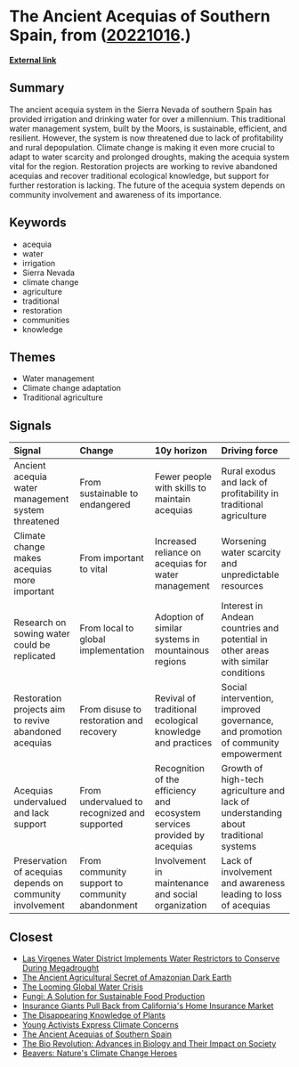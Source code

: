 # __The Ancient Acequias of Southern Spain__, from ([20221016](https://kghosh.substack.com/p/20221016).)

__[External link](https://www.bbc.com/future/article/20221011-the-moorish-invention-that-tamed-spains-mountains)__



## Summary

The ancient acequia system in the Sierra Nevada of southern Spain has provided irrigation and drinking water for over a millennium. This traditional water management system, built by the Moors, is sustainable, efficient, and resilient. However, the system is now threatened due to lack of profitability and rural depopulation. Climate change is making it even more crucial to adapt to water scarcity and prolonged droughts, making the acequia system vital for the region. Restoration projects are working to revive abandoned acequias and recover traditional ecological knowledge, but support for further restoration is lacking. The future of the acequia system depends on community involvement and awareness of its importance.

## Keywords

* acequia
* water
* irrigation
* Sierra Nevada
* climate change
* agriculture
* traditional
* restoration
* communities
* knowledge

## Themes

* Water management
* Climate change adaptation
* Traditional agriculture

## Signals

| Signal                                                    | Change                                          | 10y horizon                                                               | Driving force                                                                       |
|:----------------------------------------------------------|:------------------------------------------------|:--------------------------------------------------------------------------|:------------------------------------------------------------------------------------|
| Ancient acequia water management system threatened        | From sustainable to endangered                  | Fewer people with skills to maintain acequias                             | Rural exodus and lack of profitability in traditional agriculture                   |
| Climate change makes acequias more important              | From important to vital                         | Increased reliance on acequias for water management                       | Worsening water scarcity and unpredictable resources                                |
| Research on sowing water could be replicated              | From local to global implementation             | Adoption of similar systems in mountainous regions                        | Interest in Andean countries and potential in other areas with similar conditions   |
| Restoration projects aim to revive abandoned acequias     | From disuse to restoration and recovery         | Revival of traditional ecological knowledge and practices                 | Social intervention, improved governance, and promotion of community empowerment    |
| Acequias undervalued and lack support                     | From undervalued to recognized and supported    | Recognition of the efficiency and ecosystem services provided by acequias | Growth of high-tech agriculture and lack of understanding about traditional systems |
| Preservation of acequias depends on community involvement | From community support to community abandonment | Involvement in maintenance and social organization                        | Lack of involvement and awareness leading to loss of acequias                       |

## Closest

* [Las Virgenes Water District Implements Water Restrictors to Conserve During Megadrought](9655c5d49c7e5cbfaedaca59cba73875)
* [The Ancient Agricultural Secret of Amazonian Dark Earth](b9d91aca816a4b049d4583a774f886a2)
* [The Looming Global Water Crisis](dc4897041e178e21d79a6f99d545758d)
* [Fungi: A Solution for Sustainable Food Production](0c58d382a0cacf288605a136bbcf69a3)
* [Insurance Giants Pull Back from California's Home Insurance Market](807124122a1003ed8a05a0c2aa156331)
* [The Disappearing Knowledge of Plants](e23590dbe6aa22752002fb616fba5004)
* [Young Activists Express Climate Concerns](a33285a958e1c67e274803ca7ce0bec2)
* [The Ancient Acequias of Southern Spain](04998b66cf38956ba7f826219f028eeb)
* [The Bio Revolution: Advances in Biology and Their Impact on Society](62a5bae52266a680c6a13bd3ef8dc48c)
* [Beavers: Nature's Climate Change Heroes](4ef4757586661978f066dce209fada17)